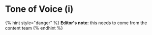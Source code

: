 # Tone of Voice \(i\)

{% hint style="danger" %}
**Editor's note:** this needs to come from the content team
{% endhint %}



